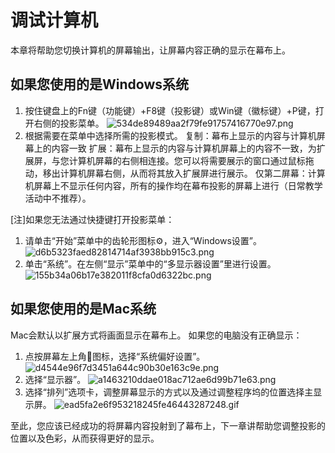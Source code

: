# 调试计算机
本章将帮助您切换计算机的屏幕输出，让屏幕内容正确的显示在幕布上。
## 如果您使用的是Windows系统
1. 按住键盘上的Fn键（功能键）+F8键（投影键）或Win键（徽标键）+P键，打开右侧的投影菜单。
![534de89489aa2f79fe91757416770e97.png](evernotecid://DDA58516-6855-4CD9-8712-68EC47BE5F4C/appyinxiangcom/7980856/ENResource/p476)
2. 根据需要在菜单中选择所需的投影模式。
复制：幕布上显示的内容与计算机屏幕上的内容一致
扩展：幕布上显示的内容与计算机屏幕上的内容不一致，为扩展屏，与您计算机屏幕的右侧相连接。您可以将需要展示的窗口通过鼠标拖动，移出计算机屏幕右侧，从而将其放入扩展屏进行展示。
仅第二屏幕：计算机屏幕上不显示任何内容，所有的操作均在幕布投影的屏幕上进行（日常教学活动中不推荐）。

[注]如果您无法通过快捷键打开投影菜单：
1. 请单击“开始”菜单中的齿轮形图标⚙️，进入“Windows设置”。
![d6b5323faed82814714af3938bb915c3.png](evernotecid://DDA58516-6855-4CD9-8712-68EC47BE5F4C/appyinxiangcom/7980856/ENResource/p480)
2. 单击“系统”。在左侧“显示”菜单中的“多显示器设置”里进行设置。
![155b34a06b17e382011f8cfa0d6322bc.png](evernotecid://DDA58516-6855-4CD9-8712-68EC47BE5F4C/appyinxiangcom/7980856/ENResource/p483)

## 如果您使用的是Mac系统
Mac会默认以扩展方式将画面显示在幕布上。
如果您的电脑没有正确显示：

1. 点按屏幕左上角图标，选择“系统偏好设置”。
![d4544e96f7d3451a644c90b30e163c9e.png](evernotecid://DDA58516-6855-4CD9-8712-68EC47BE5F4C/appyinxiangcom/7980856/ENResource/p484)
2. 选择“显示器”。
![a1463210ddae018ac712ae6d99b71e63.png](evernotecid://DDA58516-6855-4CD9-8712-68EC47BE5F4C/appyinxiangcom/7980856/ENResource/p485)
3. 选择“排列”选项卡，调整屏幕显示的方式以及通过调整程序坞的位置选择主显示屏。
![ead5fa2e6f953218245fe46443287248.gif](evernotecid://DDA58516-6855-4CD9-8712-68EC47BE5F4C/appyinxiangcom/7980856/ENResource/p487)

至此，您应该已经成功的将屏幕内容投射到了幕布上，下一章讲帮助您调整投影的位置以及色彩，从而获得更好的显示。